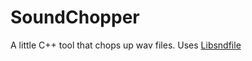 # SoundChopper
A little C++ tool that chops up wav files.
Uses [Libsndfile](http://brewformulas.org/Libsndfile)
